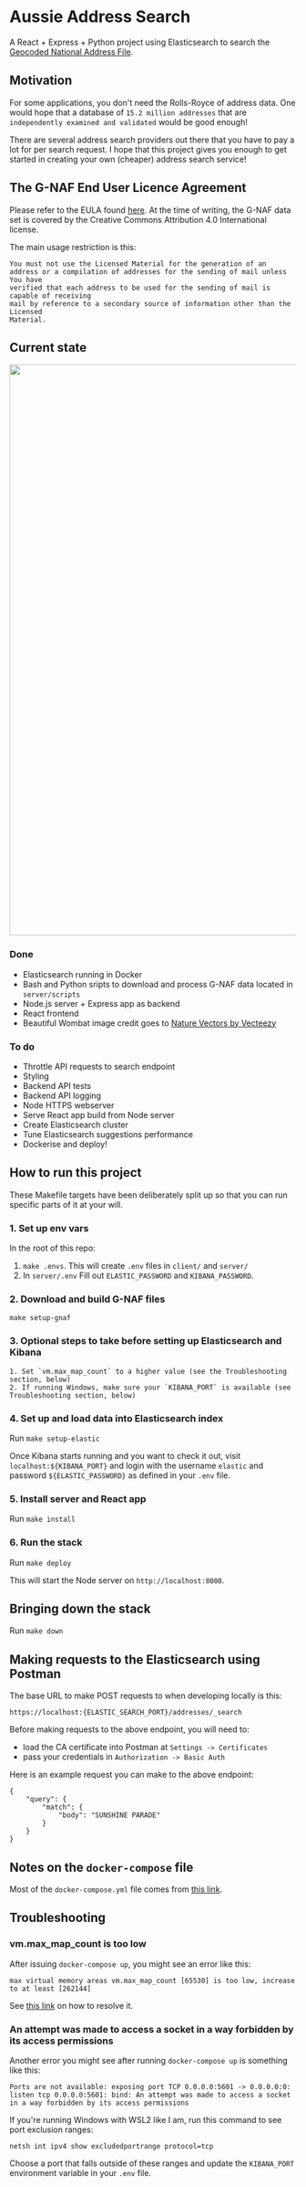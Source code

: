 # Aussie Address Search
A React + Express + Python project using Elasticsearch to search the [Geocoded National Address File](https://data.gov.au/dataset/ds-dga-19432f89-dc3a-4ef3-b943-5326ef1dbecc/details).

## Motivation

For some applications, you don't need the Rolls-Royce of address data. One would hope that a database of `15.2 million addresses` that are `independently examined and validated` would be good enough! 

There are several address search providers out there that you have to pay a lot for per search request. I hope that this project gives you enough to get started in creating your own (cheaper) address search service! 

## The G-NAF End User Licence Agreement

Please refer to the EULA found [here](https://data.gov.au/dataset/ds-dga-19432f89-dc3a-4ef3-b943-5326ef1dbecc/distribution/dist-dga-09f74802-08b1-4214-a6ea-3591b2753d30/details?q=). At the time of writing, the G-NAF data set is covered by the Creative Commons Attribution 4.0 International license. 

The main usage restriction is this:

```
You must not use the Licensed Material for the generation of an
address or a compilation of addresses for the sending of mail unless You have
verified that each address to be used for the sending of mail is capable of receiving
mail by reference to a secondary source of information other than the Licensed
Material. 
```

## Current state

<img src="https://user-images.githubusercontent.com/6435319/176627680-80ce7e4a-3b71-433b-bc86-a44209ae38b5.gif" width=1000>

### Done

* Elasticsearch running in Docker
* Bash and Python sripts to download and process G-NAF data located in `server/scripts`
* Node.js server + Express app as backend
* React frontend 
* Beautiful Wombat image credit goes to <a href="https://www.vecteezy.com/free-vector/nature">Nature Vectors by Vecteezy</a>

### To do

* Throttle API requests to search endpoint
* Styling
* Backend API tests
* Backend API logging
* Node HTTPS webserver
* Serve React app build from Node server 
* Create Elasticsearch cluster
* Tune Elasticsearch suggestions performance 
* Dockerise and deploy!


## How to run this project

These Makefile targets have been deliberately split up so that you can run specific parts of it at your will.

### 1. Set up env vars

In the root of this repo:

1. `make .envs`. This will create `.env` files in `client/` and `server/`
2. In `server/.env` Fill out `ELASTIC_PASSWORD` and `KIBANA_PASSWORD`.

### 2. Download and build G-NAF files

`make setup-gnaf`

### 3. Optional steps to take before setting up Elasticsearch and Kibana

    1. Set `vm.max_map_count` to a higher value (see the Troubleshooting section, below)
    2. If running Windows, make sure your `KIBANA_PORT` is available (see Troubleshooting section, below)

### 4. Set up and load data into Elasticsearch index

Run `make setup-elastic`

Once Kibana starts running and you want to check it out, visit `localhost:${KIBANA_PORT}` and login with the username `elastic` and password `${ELASTIC_PASSWORD}` as defined in your `.env` file. 

### 5. Install server and React app

Run `make install`

### 6. Run the stack

Run `make deploy`

This will start the Node server on `http://localhost:8000`.

## Bringing down the stack

Run `make down`

## Making requests to the Elasticsearch using Postman

The base URL to make POST requests to when developing locally is this:

`https://localhost:{ELASTIC_SEARCH_PORT}/addresses/_search`

Before making requests to the above endpoint, you will need to:
* load the CA certificate into Postman at `Settings -> Certificates`
* pass your credentials in `Authorization -> Basic Auth`

Here is an example request you can make to the above endpoint:

```
{
    "query": {
        "match": {
            "body": "SUNSHINE PARADE"
        }
    }
}
```

## Notes on the `docker-compose` file

Most of the `docker-compose.yml` file comes from [this link](https://www.elastic.co/guide/en/elasticsearch/reference/current/docker.html).

## Troubleshooting

### vm.max_map_count is too low

After issuing `docker-compose up`, you might see an error like this: 

```max virtual memory areas vm.max_map_count [65530] is too low, increase to at least [262144]```

See [this link](https://www.elastic.co/guide/en/elasticsearch/reference/current/vm-max-map-count.html) on how to resolve it. 

### An attempt was made to access a socket in a way forbidden by its access permissions

Another error you might see after running `docker-compose up` is something like this:

```Ports are not available: exposing port TCP 0.0.0.0:5601 -> 0.0.0.0:0: listen tcp 0.0.0.0:5601: bind: An attempt was made to access a socket in a way forbidden by its access permissions```

If you're running Windows with WSL2 like I am, run this command to see port exclusion ranges:

```netsh int ipv4 show excludedportrange protocol=tcp```

Choose a port that falls outside of these ranges and update the `KIBANA_PORT` environment variable in your `.env` file. 
